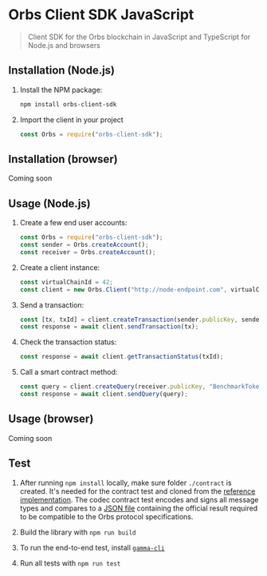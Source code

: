 # Orbs Client SDK JavaScript

> Client SDK for the Orbs blockchain in JavaScript and TypeScript for Node.js and browsers

## Installation (Node.js)

1. Install the NPM package:

   ```sh
   npm install orbs-client-sdk
   ```

2. Import the client in your project

   ```js
   const Orbs = require("orbs-client-sdk");
   ```

## Installation (browser)

Coming soon


## Usage (Node.js)

1. Create a few end user accounts:

   ```js
   const Orbs = require("orbs-client-sdk");
   const sender = Orbs.createAccount();
   const receiver = Orbs.createAccount();
   ```

2. Create a client instance:

   ```js
   const virtualChainId = 42;
   const client = new Orbs.Client("http://node-endpoint.com", virtualChainId, "TEST_NET");
   ```

3. Send a transaction:

   ```js
   const [tx, txId] = client.createTransaction(sender.publicKey, sender.privateKey, "BenchmarkToken", "transfer", [Orbs.argUint64(10), Orbs.argAddress(receiver.address)]);
   const response = await client.sendTransaction(tx);
   ```

4. Check the transaction status:

   ```js
   const response = await client.getTransactionStatus(txId);
   ```

5. Call a smart contract method:

   ```js
   const query = client.createQuery(receiver.publicKey, "BenchmarkToken", "getBalance", [Orbs.argAddress(receiver.address)]);
   const response = await client.sendQuery(query);
   ```

## Usage (browser)

Coming soon

## Test

1. After running `npm install` locally, make sure folder `./contract` is created. It's needed for the contract test and cloned from the [reference implementation](https://github.com/orbs-network/orbs-client-sdk-go). The codec contract test encodes and signs all message types and compares to a [JSON file](https://github.com/orbs-network/orbs-client-sdk-go/tree/master/test/codec) containing the official result required to be compatible to the Orbs protocol specifications.

2. Build the library with `npm run build`

3. To run the end-to-end test, install [`gamma-cli`](https://github.com/orbs-network/gamma-cli)

4. Run all tests with `npm run test`
